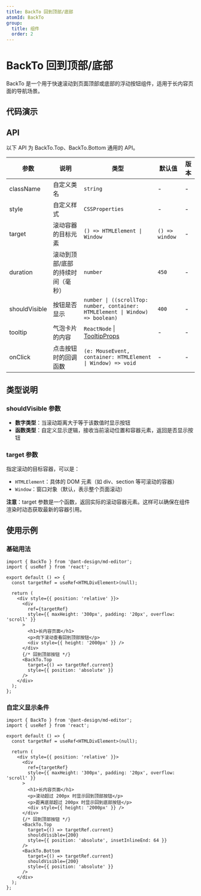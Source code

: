 ```yaml
---
title: BackTo 回到顶部/底部
atomId: BackTo
group:
  title: 组件
  order: 2
---
```


# BackTo 回到顶部/底部

BackTo 是一个用于快速滚动到页面顶部或底部的浮动按钮组件，适用于长内容页面的导航场景。

## 代码演示

<code src="../demos/back-to.tsx" background="var(--main-bg-color)" iframe=540></code>

## API

以下 API 为 BackTo.Top、BackTo.Bottom 通用的 API。

| 参数          | 说明                              | 类型                                                                           | 默认值         | 版本 |
| ------------- | --------------------------------- | ------------------------------------------------------------------------------ | -------------- | ---- |
| className     | 自定义类名                        | `string`                                                                       | -              | -    |
| style         | 自定义样式                        | `CSSProperties`                                                                | -              | -    |
| target        | 滚动容器的目标元素                | `() => HTMLElement \| Window`                                                  | `() => window` | -    |
| duration      | 滚动到顶部/底部的持续时间（毫秒） | `number`                                                                       | `450`          | -    |
| shouldVisible | 按钮是否显示                      | `number \| ((scrollTop: number, container: HTMLElement \| Window) => boolean)` | `400`          | -    |
| tooltip       | 气泡卡片的内容                    | `ReactNode` \| [TooltipProps](https://ant.design/components/tooltip-cn#api)    | -              | -    |
| onClick       | 点击按钮时的回调函数              | `(e: MouseEvent, container: HTMLElement \| Window) => void`                    | -              | -    |

## 类型说明

### shouldVisible 参数

- **数字类型**：当滚动距离大于等于该数值时显示按钮
- **函数类型**：自定义显示逻辑，接收当前滚动位置和容器元素，返回是否显示按钮

### target 参数

指定滚动的目标容器，可以是：

- `HTMLElement`：具体的 DOM 元素（如 div、section 等可滚动的容器）
- `Window`：窗口对象（默认，表示整个页面滚动）

**注意**：target 参数是一个函数，返回实际的滚动容器元素。这样可以确保在组件渲染时动态获取最新的容器引用。

## 使用示例

### 基础用法

```tsx
import { BackTo } from '@ant-design/md-editor';
import { useRef } from 'react';

export default () => {
  const targetRef = useRef<HTMLDivElement>(null);

  return (
    <div style={{ position: 'relative' }}>
      <div
        ref={targetRef}
        style={{ maxHeight: '300px', padding: '20px', overflow: 'scroll' }}
      >
        <h1>长内容页面</h1>
        <p>向下滚动查看回到顶部按钮</p>
        <div style={{ height: '2000px' }} />
      </div>
      {/* 回到顶部按钮 */}
      <BackTo.Top
        target={() => targetRef.current}
        style={{ position: 'absolute' }}
      />
    </div>
  );
};
```

### 自定义显示条件

```tsx
import { BackTo } from '@ant-design/md-editor';
import { useRef } from 'react';

export default () => {
  const targetRef = useRef<HTMLDivElement>(null);

  return (
    <div style={{ position: 'relative' }}>
      <div
        ref={targetRef}
        style={{ maxHeight: '300px', padding: '20px', overflow: 'scroll' }}
      >
        <h1>长内容页面</h1>
        <p>滚动超过 200px 时显示回到顶部按钮</p>
        <p>距离底部超过 200px 时显示回到底部按钮</p>
        <div style={{ height: '2000px' }} />
      </div>
      {/* 回到顶部按钮 */}
      <BackTo.Top
        target={() => targetRef.current}
        shouldVisible={200}
        style={{ position: 'absolute', insetInlineEnd: 64 }}
      />
      <BackTo.Bottom
        target={() => targetRef.current}
        shouldVisible={200}
        style={{ position: 'absolute' }}
      />
    </div>
  );
};
```
